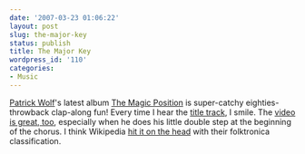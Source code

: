 ```yaml
---
date: '2007-03-23 01:06:22'
layout: post
slug: the-major-key
status: publish
title: The Major Key
wordpress_id: '110'
categories:
- Music
---
```


[Patrick Wolf](http://www.last.fm/music/Patrick+Wolf/+wiki)'s latest album [The Magic Position](http://www.amazon.com/Magic-Position-Patrick-Wolf/dp/B000LRY9WM/ref=pd_bbs_sr_1/104-1563552-9943909?ie=UTF8&s=music&qid=1174626280&sr=8-1) is super-catchy eighties-throwback clap-along fun! Every time I hear the [title track](http://www.last.fm/music/Patrick+Wolf/_/Magic+Position), I smile.  The [video is great, too](http://youtube.com/watch?v=HeR9_7cACUc), especially when he does his little double step at the beginning of the chorus.  I think Wikipedia [hit it on the head](http://en.wikipedia.org/wiki/Patrick_Wolf) with their folktronica classification.
